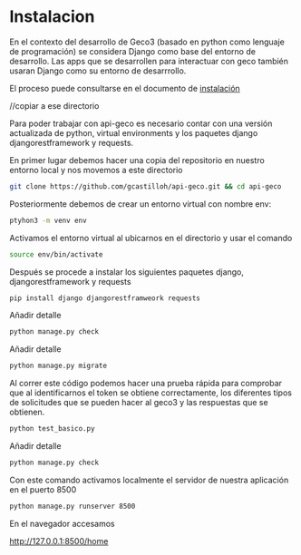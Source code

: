 # Instalacion

En el contexto del desarrollo de Geco3 (basado en python como lenguaje de programación) se considera Django como base del entorno de desarrollo. Las apps que se desarrollen para interactuar con geco también usaran Django como su entorno de desarrrollo.

El proceso puede consultarse en el documento de [instalación](./documentacion/instalacion/)

//copiar a ese directorio

Para poder trabajar con api-geco es necesario contar con una versión actualizada de python, virtual environments y los paquetes django djangorestframework y requests.

En primer lugar debemos hacer una copia del repositorio en nuestro entorno local y nos movemos a este directorio

```sh
git clone https://github.com/gcastilloh/api-geco.git && cd api-geco
```

Posteriormente debemos de crear un entorno virtual con nombre env:

```sh
ptyhon3 -m venv env
```

Activamos el entorno virtual al ubicarnos en el directorio y usar el comando

```sh
source env/bin/activate
```

Después se procede a instalar los siguientes paquetes django, djangorestframework y requests

```sh
pip install django djangorestframweork requests
```

Añadir detalle

```sh
python manage.py check
```

Añadir detalle

```sh
python manage.py migrate
```

Al correr este código podemos hacer una prueba rápida para comprobar que al identificarnos el token se obtiene correctamente, los diferentes tipos de solicitudes que se pueden hacer al geco3 y las respuestas que se obtienen.

```sh
python test_basico.py
```

Añadir detalle

```sh
python manage.py check
```

Con este comando activamos localmente el servidor de nuestra aplicación en el puerto 8500

```sh
python manage.py runserver 8500
```

En el navegador accesamos

http://127.0.0.1:8500/home
